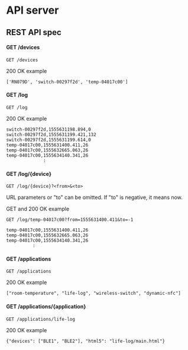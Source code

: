 # API server

## REST API spec

#### GET /devices

```
GET /devices
```

200 OK example
```
['RN079D', 'switch-00297f2d', 'temp-04017c00']
```

#### GET /log

```
GET /log
```

200 OK example
```
switch-00297f2d,1555631198.894,0
switch-00297f2d,1555631199.421,132
switch-00297f2d,1555631199.614,0
temp-04017c00,1555631400.411,26
temp-04017c00,1555632665.063,26
temp-04017c00,1555634140.341,26
              :
```

#### GET /log/{device}

```
GET /log/{device}?<from>&<to>
```

URL parameters or "to" can be omitted. If "to" is negative, it means now.

GET and 200 OK example
```
GET /log/temp-04017c00?from=1555631400.411&to=-1

temp-04017c00,1555631400.411,26
temp-04017c00,1555632665.063,26
temp-04017c00,1555634140.341,26
          :
```

#### GET /applications

```
GET /applications
```

200 OK example
```
["room-temperature", "life-log", "wireless-switch", "dynamic-nfc"]
```

#### GET /applications/{application}

```
GET /applications/life-log
```

200 OK example
```
{"devices": ["BLE1", "BLE2"], "html5": "life-log/main.html"}
```

